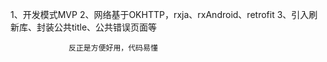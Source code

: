 1、开发模式MVP
2、网络基于OKHTTP，rxja、rxAndroid、retrofit
3、引入刷新库、封装公共title、公共错误页面等


                 反正是方便好用，代码易懂
